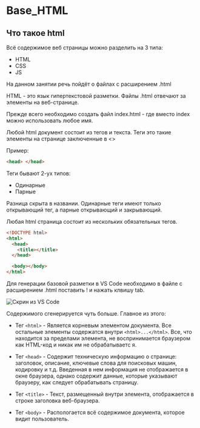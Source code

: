 # Base_HTML

## Что такое html

Всё содержимое веб страницы можно разделить на 3 типа:

- HTML
- CSS
- JS

На данном занятии речь пойдёт о файлах с расширением .html

HTML - это язык гипертекстовой разметки. Файлы .html отвечают за элементы на веб-странице.

Прежде всего необходимо создать файл index.html - где вместо index можно использовать любое имя.

Любой html документ состоит из тегов и текста. Теги это такие элементы на странице заключенные в <>

Пример:

```html
<head> </head>
```

Теги бывают 2-ух типов:

- Одинарные
- Парные

Разница скрыта в названии. Одинарные теги имеют только открывающий тег, а парные открывающий и закрывающий.

Любая html страница состоит из нескольких обязательных тегов.

```html
<!DOCTYPE html>
<html>
  <head>
    <title></title>
  </head>

  <body></body>
</html>
```

Для генерации базовой разметки в VS Code необходимо в файле с расширением .html поставить ! и нажать клвишу tab.

![Скрин из VS Code](https://i.ibb.co/x6QvcSM/base.jpg)

Содержимого сгенерируется чуть больше. Главное из этого:

- Тег `<html>` - Является корневым элементом документа. Все остальные элементы содержатся внутри
  `<html>...</html>`.
  Все, что находится за пределами элемента, не воспринимается браузером как HTML-код и никак им не обрабатываетс я.

- Тег `<head>` - Содержит техническую информацию о странице: заголовок, описание, ключевые слова для поисковых машин, кодировку и т.д. Введенная в нем информация не отображается в окне браузера, однако содержит данные, которые указывают браузеру, как следует обрабатывать страницу.

- Тег `<title>` - Текст, размещенный внутри элемента, отображается в строке заголовка веб-браузера.

- Тег `<body>` - Распологается всё содержимое документа, которое видит пользователь.
